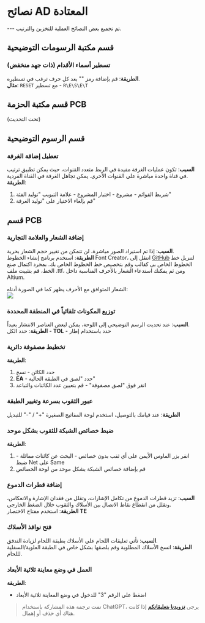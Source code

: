 # نصائح AD المعتادة

--- تم تجميع بعض النصائح العملية للتخزين والترتيب.

## قسم مكتبة الرسومات التوضيحية

### تسطير أسماء الأقدام (ذات جهد منخفض)

**الطريقة**: قم بإضافة رمز "\" بعد كل حرف ترغب في تسطيره.  
**مثال**: `RESET` مع تسطير - `R\E\S\E\T`

## قسم مكتبة الحزمة PCB

(تحت التحديث)

## قسم الرسوم التوضيحية

### تعطيل إضافة الغرفة

**السبب**: تكون عمليات الغرفة مفيدة في الربط متعدد القنوات، حيث يمكن تطبيق ترتيب في قناة واحدة مباشرة على القنوات الأخرى. يمكن تجاهل الغرفة في القناة الفردية.  
**الطريقة**:

1. شريط القوائم - مشروع - اختيار المشروع - علامة التبويب "توليد الفئة"
2. قم بإلغاء الاختيار على "توليد الغرفة"

## قسم PCB

### إضافة الشعار والعلامة التجارية

**السبب**: إذا تم استيراد الصور مباشرة، لن تتمكن من تغيير حجم الشعار بحرية.  
**الطريقة**: استخدم برنامج إنشاء الخطوط Font Creator، انتقل إلى [GitHub](https://github.com/linyuxuanlin/Modularity_of_Functional_Circuit/tree/master/%E4%B8%93%E7%94%A8%E5%AD%97%E4%BD%93) لتنزيل خط الخطوط الخاص بي كقالب وقم بتخصيص خط الخطوط الخاص بك. بمجرد اكتمال صنع الخط، قم بتثبيت ملف .ttf، ومن ثم يمكنك استدعاء الشعار بالأحرف المناسبة داخل Altium.

الشعار المتوافق مع الأحرف يظهر كما في الصورة أدناه:  
![](https://media.wiki-power.com/img/20200207200606.png)

### توزيع المكونات تلقائياً في المنطقة المحددة

**السبب**: عند تحديث الرسم التوضيحي إلى اللوحة، يمكن لبعض العناصر الانتشار بعيداً.  
**الطريقة**: حدد الكل - **TOL** - حدد باستخدام إطار

### تخطيط مصفوفة دائرية

**الطريقة**:

1. حدد الكائن - نسخ
2. **EA** - حدد "لصق في الطبقة الحالية"
3. انقر فوق "لصق مصفوفة" - قم بتعيين عدد الكائنات والتباعد

### عبور الثقوب بسرعة وتغيير الطبقة

**الطريقة**: عند قيامك بالتوصيل، استخدم لوحة المفاتيح الصغيرة "+" / "-" للتبديل

### ضبط خصائص الشبكة للثقوب بشكل موحد

**الطريقة**:

1. انقر بزر الماوس الأيمن على أي ثقب بدون خصائص - البحث عن كائنات مماثلة - ضبط Net على Same
2. قم بإضافة خصائص الشبكة بشكل موحد من لوحة الخصائص

### إضافة قطرات الدموع

**السبب**: تزيد قطرات الدموع من تكامل الإشارات، وتقلل من فقدان الإشارة والانعكاس، وتقلل من انقطاع نقاط الاتصال بين الأسلاك والثقوب خلال الضغط الخارجي.  
**الطريقة**: استخدم مفتاح الاختصار **TE**

### فتح نوافذ الأسلاك

**السبب**: تأتي تعليقات اللحام على الأسلاك بطبقة اللحام لزيادة التدفق.  
**الطريقة**: انسخ الأسلاك المطلوبة وقم بلصقها بشكل خاص في الطبقة العلوية/السفلية لللحام.

### العمل في وضع معاينة ثلاثية الأبعاد

**الطريقة**:

- اضغط على الرقم "3" للدخول في وضع المعاينة ثلاثية الأبعاد

> تمت ترجمة هذه المشاركة باستخدام ChatGPT، يرجى [**تزويدنا بتعليقاتكم**](https://github.com/linyuxuanlin/Wiki_MkDocs/issues/new) إذا كانت هناك أي حذف أو إهمال.
